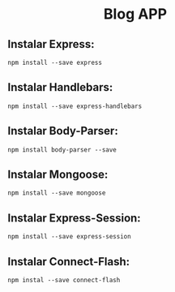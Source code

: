 # <h1 style="text-align: center;"> Blog APP</h1>
## Instalar Express:
`npm install --save express`

## Instalar Handlebars:
`npm install --save express-handlebars`

## Instalar Body-Parser:
`npm install body-parser --save`

## Instalar Mongoose:
`npm install --save mongoose`

## Instalar Express-Session:
`npm install --save express-session`

## Instalar Connect-Flash:
`npm instal --save connect-flash`
